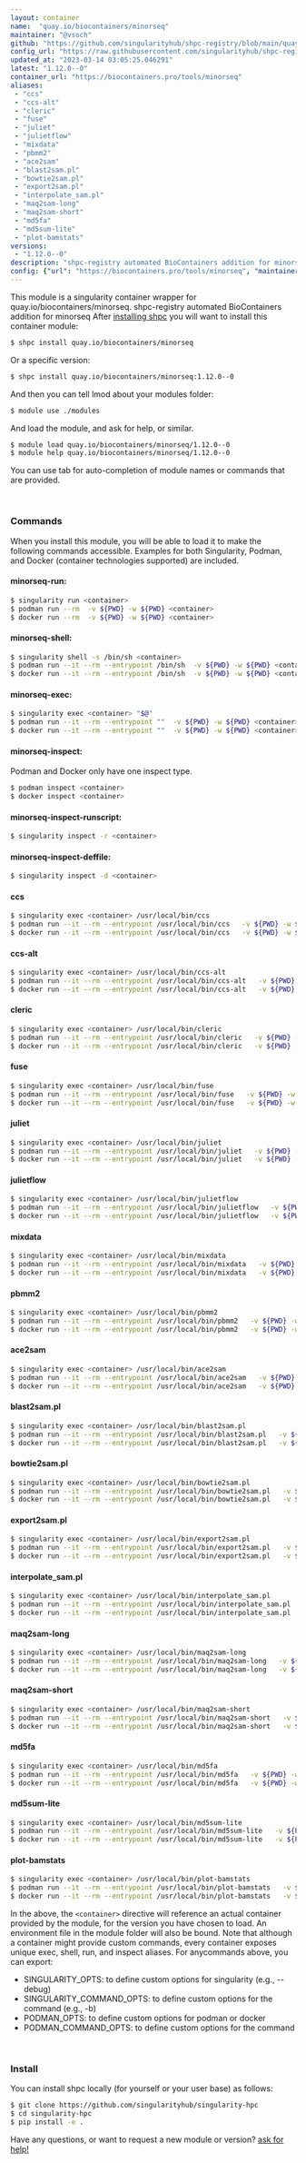 ```yaml
---
layout: container
name:  "quay.io/biocontainers/minorseq"
maintainer: "@vsoch"
github: "https://github.com/singularityhub/shpc-registry/blob/main/quay.io/biocontainers/minorseq/container.yaml"
config_url: "https://raw.githubusercontent.com/singularityhub/shpc-registry/main/quay.io/biocontainers/minorseq/container.yaml"
updated_at: "2023-03-14 03:05:25.046291"
latest: "1.12.0--0"
container_url: "https://biocontainers.pro/tools/minorseq"
aliases:
 - "ccs"
 - "ccs-alt"
 - "cleric"
 - "fuse"
 - "juliet"
 - "julietflow"
 - "mixdata"
 - "pbmm2"
 - "ace2sam"
 - "blast2sam.pl"
 - "bowtie2sam.pl"
 - "export2sam.pl"
 - "interpolate_sam.pl"
 - "maq2sam-long"
 - "maq2sam-short"
 - "md5fa"
 - "md5sum-lite"
 - "plot-bamstats"
versions:
 - "1.12.0--0"
description: "shpc-registry automated BioContainers addition for minorseq"
config: {"url": "https://biocontainers.pro/tools/minorseq", "maintainer": "@vsoch", "description": "shpc-registry automated BioContainers addition for minorseq", "latest": {"1.12.0--0": "sha256:573b3de3d90fea8c71c5754e51dcb3845c675bf7d9cbe3856cadf68dd40321f8"}, "tags": {"1.12.0--0": "sha256:573b3de3d90fea8c71c5754e51dcb3845c675bf7d9cbe3856cadf68dd40321f8"}, "docker": "quay.io/biocontainers/minorseq", "aliases": {"ccs": "/usr/local/bin/ccs", "ccs-alt": "/usr/local/bin/ccs-alt", "cleric": "/usr/local/bin/cleric", "fuse": "/usr/local/bin/fuse", "juliet": "/usr/local/bin/juliet", "julietflow": "/usr/local/bin/julietflow", "mixdata": "/usr/local/bin/mixdata", "pbmm2": "/usr/local/bin/pbmm2", "ace2sam": "/usr/local/bin/ace2sam", "blast2sam.pl": "/usr/local/bin/blast2sam.pl", "bowtie2sam.pl": "/usr/local/bin/bowtie2sam.pl", "export2sam.pl": "/usr/local/bin/export2sam.pl", "interpolate_sam.pl": "/usr/local/bin/interpolate_sam.pl", "maq2sam-long": "/usr/local/bin/maq2sam-long", "maq2sam-short": "/usr/local/bin/maq2sam-short", "md5fa": "/usr/local/bin/md5fa", "md5sum-lite": "/usr/local/bin/md5sum-lite", "plot-bamstats": "/usr/local/bin/plot-bamstats"}}
---
```


This module is a singularity container wrapper for quay.io/biocontainers/minorseq.
shpc-registry automated BioContainers addition for minorseq
After [installing shpc](#install) you will want to install this container module:


```bash
$ shpc install quay.io/biocontainers/minorseq
```

Or a specific version:

```bash
$ shpc install quay.io/biocontainers/minorseq:1.12.0--0
```

And then you can tell lmod about your modules folder:

```bash
$ module use ./modules
```

And load the module, and ask for help, or similar.

```bash
$ module load quay.io/biocontainers/minorseq/1.12.0--0
$ module help quay.io/biocontainers/minorseq/1.12.0--0
```

You can use tab for auto-completion of module names or commands that are provided.

<br>

### Commands

When you install this module, you will be able to load it to make the following commands accessible.
Examples for both Singularity, Podman, and Docker (container technologies supported) are included.

#### minorseq-run:

```bash
$ singularity run <container>
$ podman run --rm  -v ${PWD} -w ${PWD} <container>
$ docker run --rm  -v ${PWD} -w ${PWD} <container>
```

#### minorseq-shell:

```bash
$ singularity shell -s /bin/sh <container>
$ podman run --it --rm --entrypoint /bin/sh  -v ${PWD} -w ${PWD} <container>
$ docker run --it --rm --entrypoint /bin/sh  -v ${PWD} -w ${PWD} <container>
```

#### minorseq-exec:

```bash
$ singularity exec <container> "$@"
$ podman run --it --rm --entrypoint ""  -v ${PWD} -w ${PWD} <container> "$@"
$ docker run --it --rm --entrypoint ""  -v ${PWD} -w ${PWD} <container> "$@"
```

#### minorseq-inspect:

Podman and Docker only have one inspect type.

```bash
$ podman inspect <container>
$ docker inspect <container>
```

#### minorseq-inspect-runscript:

```bash
$ singularity inspect -r <container>
```

#### minorseq-inspect-deffile:

```bash
$ singularity inspect -d <container>
```


#### ccs

```bash
$ singularity exec <container> /usr/local/bin/ccs
$ podman run --it --rm --entrypoint /usr/local/bin/ccs   -v ${PWD} -w ${PWD} <container> -c " $@"
$ docker run --it --rm --entrypoint /usr/local/bin/ccs   -v ${PWD} -w ${PWD} <container> -c " $@"
```


#### ccs-alt

```bash
$ singularity exec <container> /usr/local/bin/ccs-alt
$ podman run --it --rm --entrypoint /usr/local/bin/ccs-alt   -v ${PWD} -w ${PWD} <container> -c " $@"
$ docker run --it --rm --entrypoint /usr/local/bin/ccs-alt   -v ${PWD} -w ${PWD} <container> -c " $@"
```


#### cleric

```bash
$ singularity exec <container> /usr/local/bin/cleric
$ podman run --it --rm --entrypoint /usr/local/bin/cleric   -v ${PWD} -w ${PWD} <container> -c " $@"
$ docker run --it --rm --entrypoint /usr/local/bin/cleric   -v ${PWD} -w ${PWD} <container> -c " $@"
```


#### fuse

```bash
$ singularity exec <container> /usr/local/bin/fuse
$ podman run --it --rm --entrypoint /usr/local/bin/fuse   -v ${PWD} -w ${PWD} <container> -c " $@"
$ docker run --it --rm --entrypoint /usr/local/bin/fuse   -v ${PWD} -w ${PWD} <container> -c " $@"
```


#### juliet

```bash
$ singularity exec <container> /usr/local/bin/juliet
$ podman run --it --rm --entrypoint /usr/local/bin/juliet   -v ${PWD} -w ${PWD} <container> -c " $@"
$ docker run --it --rm --entrypoint /usr/local/bin/juliet   -v ${PWD} -w ${PWD} <container> -c " $@"
```


#### julietflow

```bash
$ singularity exec <container> /usr/local/bin/julietflow
$ podman run --it --rm --entrypoint /usr/local/bin/julietflow   -v ${PWD} -w ${PWD} <container> -c " $@"
$ docker run --it --rm --entrypoint /usr/local/bin/julietflow   -v ${PWD} -w ${PWD} <container> -c " $@"
```


#### mixdata

```bash
$ singularity exec <container> /usr/local/bin/mixdata
$ podman run --it --rm --entrypoint /usr/local/bin/mixdata   -v ${PWD} -w ${PWD} <container> -c " $@"
$ docker run --it --rm --entrypoint /usr/local/bin/mixdata   -v ${PWD} -w ${PWD} <container> -c " $@"
```


#### pbmm2

```bash
$ singularity exec <container> /usr/local/bin/pbmm2
$ podman run --it --rm --entrypoint /usr/local/bin/pbmm2   -v ${PWD} -w ${PWD} <container> -c " $@"
$ docker run --it --rm --entrypoint /usr/local/bin/pbmm2   -v ${PWD} -w ${PWD} <container> -c " $@"
```


#### ace2sam

```bash
$ singularity exec <container> /usr/local/bin/ace2sam
$ podman run --it --rm --entrypoint /usr/local/bin/ace2sam   -v ${PWD} -w ${PWD} <container> -c " $@"
$ docker run --it --rm --entrypoint /usr/local/bin/ace2sam   -v ${PWD} -w ${PWD} <container> -c " $@"
```


#### blast2sam.pl

```bash
$ singularity exec <container> /usr/local/bin/blast2sam.pl
$ podman run --it --rm --entrypoint /usr/local/bin/blast2sam.pl   -v ${PWD} -w ${PWD} <container> -c " $@"
$ docker run --it --rm --entrypoint /usr/local/bin/blast2sam.pl   -v ${PWD} -w ${PWD} <container> -c " $@"
```


#### bowtie2sam.pl

```bash
$ singularity exec <container> /usr/local/bin/bowtie2sam.pl
$ podman run --it --rm --entrypoint /usr/local/bin/bowtie2sam.pl   -v ${PWD} -w ${PWD} <container> -c " $@"
$ docker run --it --rm --entrypoint /usr/local/bin/bowtie2sam.pl   -v ${PWD} -w ${PWD} <container> -c " $@"
```


#### export2sam.pl

```bash
$ singularity exec <container> /usr/local/bin/export2sam.pl
$ podman run --it --rm --entrypoint /usr/local/bin/export2sam.pl   -v ${PWD} -w ${PWD} <container> -c " $@"
$ docker run --it --rm --entrypoint /usr/local/bin/export2sam.pl   -v ${PWD} -w ${PWD} <container> -c " $@"
```


#### interpolate_sam.pl

```bash
$ singularity exec <container> /usr/local/bin/interpolate_sam.pl
$ podman run --it --rm --entrypoint /usr/local/bin/interpolate_sam.pl   -v ${PWD} -w ${PWD} <container> -c " $@"
$ docker run --it --rm --entrypoint /usr/local/bin/interpolate_sam.pl   -v ${PWD} -w ${PWD} <container> -c " $@"
```


#### maq2sam-long

```bash
$ singularity exec <container> /usr/local/bin/maq2sam-long
$ podman run --it --rm --entrypoint /usr/local/bin/maq2sam-long   -v ${PWD} -w ${PWD} <container> -c " $@"
$ docker run --it --rm --entrypoint /usr/local/bin/maq2sam-long   -v ${PWD} -w ${PWD} <container> -c " $@"
```


#### maq2sam-short

```bash
$ singularity exec <container> /usr/local/bin/maq2sam-short
$ podman run --it --rm --entrypoint /usr/local/bin/maq2sam-short   -v ${PWD} -w ${PWD} <container> -c " $@"
$ docker run --it --rm --entrypoint /usr/local/bin/maq2sam-short   -v ${PWD} -w ${PWD} <container> -c " $@"
```


#### md5fa

```bash
$ singularity exec <container> /usr/local/bin/md5fa
$ podman run --it --rm --entrypoint /usr/local/bin/md5fa   -v ${PWD} -w ${PWD} <container> -c " $@"
$ docker run --it --rm --entrypoint /usr/local/bin/md5fa   -v ${PWD} -w ${PWD} <container> -c " $@"
```


#### md5sum-lite

```bash
$ singularity exec <container> /usr/local/bin/md5sum-lite
$ podman run --it --rm --entrypoint /usr/local/bin/md5sum-lite   -v ${PWD} -w ${PWD} <container> -c " $@"
$ docker run --it --rm --entrypoint /usr/local/bin/md5sum-lite   -v ${PWD} -w ${PWD} <container> -c " $@"
```


#### plot-bamstats

```bash
$ singularity exec <container> /usr/local/bin/plot-bamstats
$ podman run --it --rm --entrypoint /usr/local/bin/plot-bamstats   -v ${PWD} -w ${PWD} <container> -c " $@"
$ docker run --it --rm --entrypoint /usr/local/bin/plot-bamstats   -v ${PWD} -w ${PWD} <container> -c " $@"
```



In the above, the `<container>` directive will reference an actual container provided
by the module, for the version you have chosen to load. An environment file in the
module folder will also be bound. Note that although a container
might provide custom commands, every container exposes unique exec, shell, run, and
inspect aliases. For anycommands above, you can export:

 - SINGULARITY_OPTS: to define custom options for singularity (e.g., --debug)
 - SINGULARITY_COMMAND_OPTS: to define custom options for the command (e.g., -b)
 - PODMAN_OPTS: to define custom options for podman or docker
 - PODMAN_COMMAND_OPTS: to define custom options for the command

<br>

### Install

You can install shpc locally (for yourself or your user base) as follows:

```bash
$ git clone https://github.com/singularityhub/singularity-hpc
$ cd singularity-hpc
$ pip install -e .
```

Have any questions, or want to request a new module or version? [ask for help!](https://github.com/singularityhub/singularity-hpc/issues)